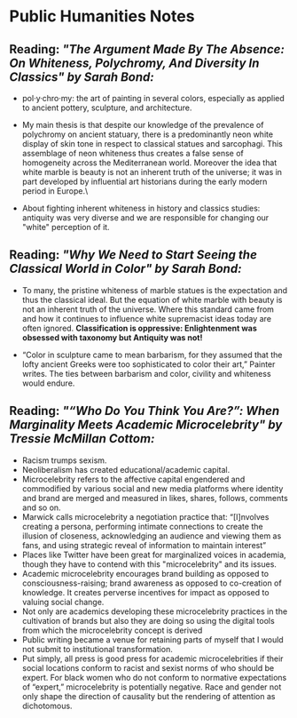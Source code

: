 # Public Humanities Notes

## Reading: *"The Argument Made By The Absence: On Whiteness, Polychromy, And Diversity In Classics" by Sarah Bond:*

- pol·y·chro·my: the art of painting in several colors, especially as applied to ancient pottery, sculpture, and architecture.

- My main thesis is that despite our knowledge of the prevalence of polychromy on ancient statuary, there is a predominantly neon white display of skin tone in respect to classical statues and sarcophagi. This assemblage of neon whiteness thus creates a false sense of homogeneity across the Mediterranean world.  Moreover the idea that white marble is beauty is not an inherent truth of the universe; it was in part developed by influential art historians during the early modern period in Europe.\
- About fighting inherent whiteness in history and classics studies: antiquity was very diverse and we are responsible for changing our "white" perception of it. 

## Reading: *"Why We Need to Start Seeing the Classical World in Color" by Sarah Bond:*

- To many, the pristine whiteness of marble statues is the expectation and thus the classical ideal. But the equation of white marble with beauty is not an inherent truth of the universe. Where this standard came from and how it continues to influence white supremacist ideas today are often ignored.
**Classification is oppressive: Enlightenment was obsessed with taxonomy but Antiquity was not!**

- “Color in sculpture came to mean barbarism, for they assumed that the lofty ancient Greeks were too sophisticated to color their art,” Painter writes. The ties between barbarism and color, civility and whiteness would endure.

## Reading: *"“Who Do You Think You Are?”: When Marginality Meets Academic Microcelebrity" by Tressie McMillan Cottom:*

- Racism trumps sexism. 
- Neoliberalism has created educational/academic capital. 
- Microcelebrity refers to the affective capital engendered and commodified by various social and new media platforms where identity and brand are merged and measured in likes, shares, follows, comments and so on.
- Marwick calls microcelebrity a negotiation practice that: “[I]nvolves creating a persona, performing intimate connections to create the illusion of closeness, acknowledging an audience and viewing them as fans, and using strategic reveal of information to maintain interest” 
- Places like Twitter have been great for marginalized voices in academia, though they have to contend with this "microcelebrity" and its issues. 
- Academic microcelebrity encourages brand building as opposed to consciousness-raising; brand awareness as opposed to co-creation of knowledge. It creates perverse incentives for impact as opposed to valuing social change.
- Not only are academics developing these microcelebrity practices in the cultivation of brands but also they are doing so using the digital tools from which the microcelebrity concept is derived
- Public writing became a venue for retaining parts of myself that I would not submit to institutional transformation.
-  Put simply, all press is good press for academic microcelebrities if their social locations conform to racist and sexist norms of who should be expert. For black women who do not conform to normative expectations of “expert,” microcelebrity is potentially negative. Race and gender not only shape the direction of causality but the rendering of attention as dichotomous. 
